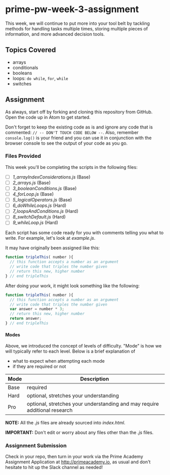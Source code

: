 # prime-pw-week-3-assignment

This week, we will continue to put more into your tool belt by tackling methods for handling tasks multiple times, storing multiple pieces of information, and more advanced decision tools.

## Topics Covered

* arrays
* conditionals
* booleans
* loops: `do while`, `for`, `while`
* switches

## Assignment

As always, start off by forking and cloning this repository from GitHub. Open the code up in Atom to get started.

Don't forget to keep the existing code as is and ignore any code that is commented: `// -- DON'T TOUCH CODE BELOW --`. Also, remember `console.log()` is your friend and you can use it in conjunction with the browser console to see the output of your code as you go.

### Files Provided
This week you'll be completing the scripts in the following files:

- [ ] *1_arrayIndexConsiderations.js* (Base)
- [ ] *2_arrays.js* (Base)
- [ ] *3_booleanConditions.js* (Base)
- [ ] *4_forLoop.js* (Base)
- [ ] *5_logicalOperators.js* (Base)
- [ ] *6_doWhileLoops.js* (Hard)
- [ ] *7_loopsAndConditions.js* (Hard)
- [ ] *8_switchDefault.js* (Hard)
- [ ] *9_whileLoop.js* (Hard)

Each script has some code ready for you with comments telling you what to write. For example, let's look at *example.js*.

It may have originally been assigned like this:

```javascript
function tripleThis( number ){
  // this function accepts a number as an argument
  // write code that triples the number given
  // return this new, higher number
} // end tripleThis
```

After doing your work, it might look something like the following:

```javascript
function tripleThis( number ){
  // this function accepts a number as an argument
  // write code that triples the number given
  var answer = number * 3;
  // return this new, higher number
  return answer;
} // end tripleThis
```

#### Modes

Above, we introduced the concept of levels of difficulty. "Mode" is how we will typically refer to each level. Below is a brief explanation of

* what to expect when attempting each mode
* if they are required or not

Mode | Description
--- | ---
Base | required
Hard | optional, stretches your understanding
Pro | optional, stretches your understanding and may require additional research

**NOTE:** All the *.js* files are already sourced into *index.html*.

**IMPORTANT:** Don't edit or worry about any files other than the *.js* files.

### Assignment Submission
Check in your repo, then turn in your work via the Prime Academy Assignment Application at http://primeacademy.io, as usual and don't hesitate to hit up the Slack channel as needed!
